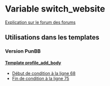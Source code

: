 # Variable switch_website
[Explication sur le forum des forums](http://forum.forumactif.com/t294113-listing-des-variables#switch_website)
## Utilisations dans les templates
### Version PunBB
#### [Template profile_add_body](punbb/profile_add_body.md)
* [Début de condition à la ligne 68](../punbb/profile_add_body.tpl#L68)
* [Fin de condition à la ligne 75](../punbb/profile_add_body.tpl#L75)
